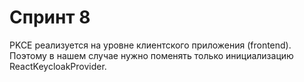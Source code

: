 # Спринт 8

PKCE реализуется на уровне клиентского приложения (frontend). Поэтому в нашем случае нужно поменять только инициализацию ReactKeycloakProvider.
